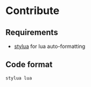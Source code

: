 # Contribute

## Requirements

- [stylua](https://github.com/JohnnyMorganz/StyLua) for lua auto-formatting

## Code format

```bash
stylua lua
```
